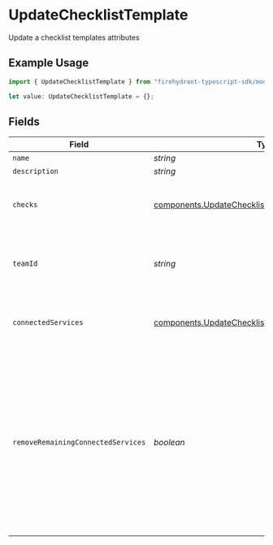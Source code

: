 # UpdateChecklistTemplate

Update a checklist templates attributes

## Example Usage

```typescript
import { UpdateChecklistTemplate } from "firehydrant-typescript-sdk/models/components";

let value: UpdateChecklistTemplate = {};
```

## Fields

| Field                                                                                                                                                                                      | Type                                                                                                                                                                                       | Required                                                                                                                                                                                   | Description                                                                                                                                                                                |
| ------------------------------------------------------------------------------------------------------------------------------------------------------------------------------------------ | ------------------------------------------------------------------------------------------------------------------------------------------------------------------------------------------ | ------------------------------------------------------------------------------------------------------------------------------------------------------------------------------------------ | ------------------------------------------------------------------------------------------------------------------------------------------------------------------------------------------ |
| `name`                                                                                                                                                                                     | *string*                                                                                                                                                                                   | :heavy_minus_sign:                                                                                                                                                                         | N/A                                                                                                                                                                                        |
| `description`                                                                                                                                                                              | *string*                                                                                                                                                                                   | :heavy_minus_sign:                                                                                                                                                                         | N/A                                                                                                                                                                                        |
| `checks`                                                                                                                                                                                   | [components.UpdateChecklistTemplateCheck](../../models/components/updatechecklisttemplatecheck.md)[]                                                                                       | :heavy_minus_sign:                                                                                                                                                                         | An array of checks for the checklist template                                                                                                                                              |
| `teamId`                                                                                                                                                                                   | *string*                                                                                                                                                                                   | :heavy_minus_sign:                                                                                                                                                                         | The ID of the Team that owns the checklist template                                                                                                                                        |
| `connectedServices`                                                                                                                                                                        | [components.UpdateChecklistTemplateConnectedService](../../models/components/updatechecklisttemplateconnectedservice.md)[]                                                                 | :heavy_minus_sign:                                                                                                                                                                         | Array of service IDs to attach checklist template to                                                                                                                                       |
| `removeRemainingConnectedServices`                                                                                                                                                         | *boolean*                                                                                                                                                                                  | :heavy_minus_sign:                                                                                                                                                                         | If set to true, any services tagged on the checklist that are not included in the given array will be removed. Set this to true if you want to do a replacement operation for the services |